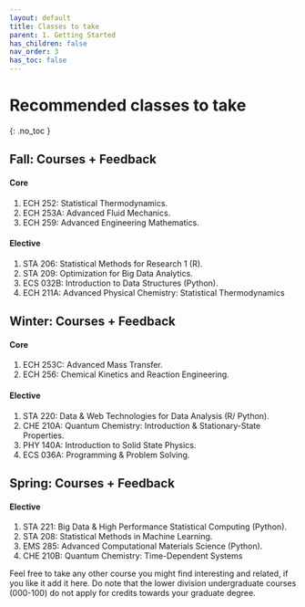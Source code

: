 ```yaml
---
layout: default
title: Classes to take
parent: 1. Getting Started
has_children: false
nav_order: 3
has_toc: false
---
```


# Recommended classes to take

{: .no_toc }

## Fall: Courses + Feedback

#### Core

1) ECH 252: Statistical Thermodynamics.  
2) ECH 253A: Advanced Fluid Mechanics.   
3) ECH 259: Advanced Engineering Mathematics. 

#### Elective

1) STA 206: Statistical Methods for Research 1 (R).   
2) STA 209: Optimization for Big Data Analytics.   
3) ECS 032B: Introduction to Data Structures (Python).  
4) ECH 211A: Advanced Physical Chemistry: Statistical Thermodynamics

## Winter: Courses + Feedback

#### Core

1) ECH 253C: Advanced Mass Transfer.   
2) ECH 256: Chemical Kinetics and Reaction Engineering.   

#### Elective

1) STA 220: Data & Web Technologies for Data Analysis (R/ Python).   
2) CHE 210A: Quantum Chemistry: Introduction & Stationary-State Properties.
4) PHY 140A: Introduction to Solid State Physics.
5) ECS 036A: Programming & Problem Solving.

## Spring: Courses + Feedback

#### Elective

1) STA 221: Big Data & High Performance Statistical Computing (Python).   
2) STA 208: Statistical Methods in Machine Learning.   
3) EMS 285: Advanced Computational Materials Science (Python).   
4) CHE 210B: Quantum Chemistry: Time-Dependent Systems

Feel free to take any other course you might find interesting and related, if you like it add it here. Do note that the lower division undergraduate courses (000-100) do not apply for credits towards your graduate degree. 
